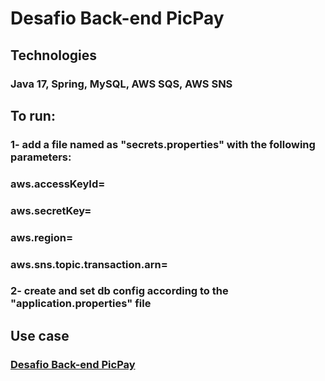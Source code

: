 # Desafio Back-end PicPay

## Technologies
### Java 17, Spring, MySQL, AWS SQS, AWS SNS

## To run:
### 1- add a file named as "secrets.properties" with the following parameters:
### aws.accessKeyId=
### aws.secretKey=
### aws.region=
### aws.sns.topic.transaction.arn=
### 2- create and set db config according to the "application.properties" file

## Use case
### [Desafio Back-end PicPay](https://github.com/PicPay/picpay-desafio-backend)
